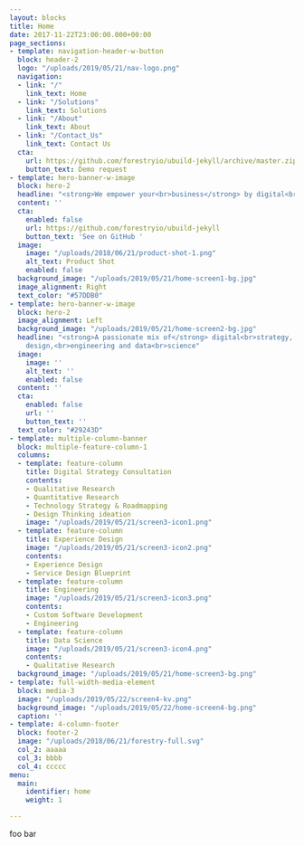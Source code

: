 ```yaml
---
layout: blocks
title: Home
date: 2017-11-22T23:00:00.000+00:00
page_sections:
- template: navigation-header-w-button
  block: header-2
  logo: "/uploads/2019/05/21/nav-logo.png"
  navigation:
  - link: "/"
    link_text: Home
  - link: "/Solutions"
    link_text: Solutions
  - link: "/About"
    link_text: About
  - link: "/Contact_Us"
    link_text: Contact Us
  cta:
    url: https://github.com/forestryio/ubuild-jekyll/archive/master.zip
    button_text: Demo request
- template: hero-banner-w-image
  block: hero-2
  headline: "<strong>We empower your<br>business</strong> by digital<br>innovation"
  content: ''
  cta:
    enabled: false
    url: https://github.com/forestryio/ubuild-jekyll
    button_text: 'See on GitHub '
  image:
    image: "/uploads/2018/06/21/product-shot-1.png"
    alt_text: Product Shot
    enabled: false
  background_image: "/uploads/2019/05/21/home-screen1-bg.jpg"
  image_alignment: Right
  text_color: "#57DDB0"
- template: hero-banner-w-image
  block: hero-2
  image_alignment: Left
  background_image: "/uploads/2019/05/21/home-screen2-bg.jpg"
  headline: "<strong>A passionate mix of</strong> digital<br>strategy, experience
    design,<br>engineering and data<br>science"
  image:
    image: ''
    alt_text: ''
    enabled: false
  content: ''
  cta:
    enabled: false
    url: ''
    button_text: ''
  text_color: "#29243D"
- template: multiple-column-banner
  block: multiple-feature-column-1
  columns:
  - template: feature-column
    title: Digital Strategy Consultation
    contents:
    - Qualitative Research
    - Quantitative Research
    - Technology Strategy & Roadmapping
    - Design Thinking ideation
    image: "/uploads/2019/05/21/screen3-icon1.png"
  - template: feature-column
    title: Experience Design
    image: "/uploads/2019/05/21/screen3-icon2.png"
    contents:
    - Experience Design
    - Service Design Blueprint
  - template: feature-column
    title: Engineering
    image: "/uploads/2019/05/21/screen3-icon3.png"
    contents:
    - Custom Software Development
    - Engineering
  - template: feature-column
    title: Data Science
    image: "/uploads/2019/05/21/screen3-icon4.png"
    contents:
    - Qualitative Research
  background_image: "/uploads/2019/05/21/home-screen3-bg.png"
- template: full-width-media-element
  block: media-3
  image: "/uploads/2019/05/22/screen4-kv.png"
  background_image: "/uploads/2019/05/22/home-screen4-bg.png"
  caption: ''
- template: 4-column-footer
  block: footer-2
  image: "/uploads/2018/06/21/forestry-full.svg"
  col_2: aaaaa
  col_3: bbbb
  col_4: ccccc
menu:
  main:
    identifier: home
    weight: 1

---
```

foo bar